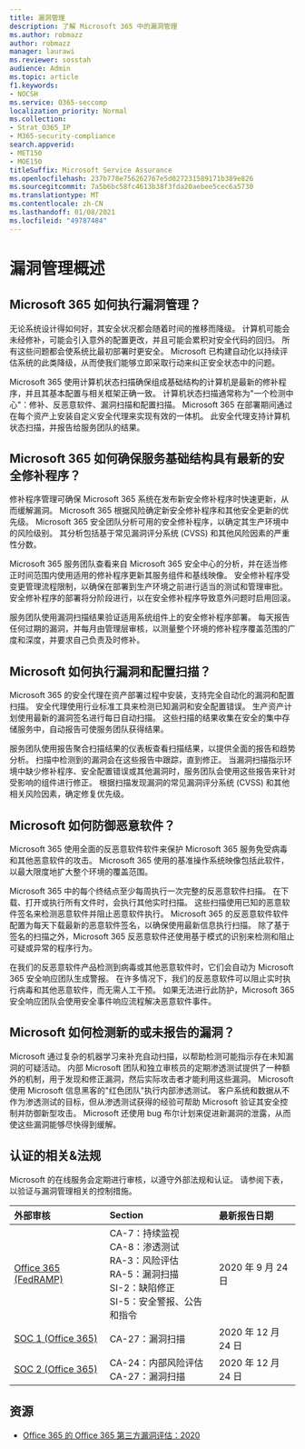 ```yaml
---
title: 漏洞管理
description: 了解 Microsoft 365 中的漏洞管理
ms.author: robmazz
author: robmazz
manager: laurawi
ms.reviewer: sosstah
audience: Admin
ms.topic: article
f1.keywords:
- NOCSH
ms.service: O365-seccomp
localization_priority: Normal
ms.collection:
- Strat_O365_IP
- M365-security-compliance
search.appverid:
- MET150
- MOE150
titleSuffix: Microsoft Service Assurance
ms.openlocfilehash: 237b778e756262767e5d027231589171b389e826
ms.sourcegitcommit: 7a5b6bc58fc4613b38f3fda20aebee5cec6a5730
ms.translationtype: MT
ms.contentlocale: zh-CN
ms.lasthandoff: 01/08/2021
ms.locfileid: "49787484"
---
```

# <a name="vulnerability-management-overview"></a>漏洞管理概述

## <a name="how-does-microsoft-365-conduct-vulnerability-management"></a>Microsoft 365 如何执行漏洞管理？

无论系统设计得如何好，其安全状况都会随着时间的推移而降级。 计算机可能会未经修补，可能会引入意外的配置更改，并且可能会累积对安全代码的回归。 所有这些问题都会使系统比最初部署时更安全。 Microsoft 已构建自动化以持续评估系统的此类降级，从而使我们能够立即采取行动来纠正安全状态中的问题。

Microsoft 365 使用计算机状态扫描确保组成基础结构的计算机是最新的修补程序，并且其基本配置与相关框架正确一致。 计算机状态扫描通常称为"一个检测中心"：修补、反恶意软件、漏洞扫描和配置扫描。 Microsoft 365 在部署期间通过在每个资产上安装自定义安全代理来实现有效的一体机。 此安全代理支持计算机状态扫描，并报告给服务团队的结果。

## <a name="how-does-microsoft-365-ensure-service-infrastructure-is-up-to-date-with-the-latest-security-patches"></a>Microsoft 365 如何确保服务基础结构具有最新的安全修补程序？

修补程序管理可确保 Microsoft 365 系统在发布新安全修补程序时快速更新，从而缓解漏洞。 Microsoft 365 根据风险确定新安全修补程序和其他安全更新的优先级。 Microsoft 365 安全团队分析可用的安全修补程序，以确定其生产环境中的风险级别。 其分析包括基于常见漏洞评分系统 (CVSS) 和其他风险因素的严重性分数。

Microsoft 365 服务团队查看来自 Microsoft 365 安全中心的分析，并在适当修正时间范围内使用适用的修补程序更新其服务组件和基线映像。 安全修补程序受变更管理流程限制，以确保在部署到生产环境之前进行适当的测试和管理审批。 安全修补程序的部署将分阶段进行，以在安全修补程序导致意外问题时启用回滚。

服务团队使用漏洞扫描结果验证适用系统组件上的安全修补程序部署。 每天报告任何过期的漏洞，并每月由管理层审核，以测量整个环境的修补程序覆盖范围的广度和深度，并要求自己负责及时修补。

## <a name="how-does-microsoft-conduct-vulnerability-and-configuration-scanning"></a>Microsoft 如何执行漏洞和配置扫描？

Microsoft 365 的安全代理在资产部署过程中安装，支持完全自动化的漏洞和配置扫描。 安全代理使用行业标准工具来检测已知漏洞和安全配置错误。 生产资产计划使用最新的漏洞签名进行每日自动扫描。 这些扫描的结果收集在安全的集中存储服务中，自动报告可使服务团队获得结果。

服务团队使用报告聚合扫描结果的仪表板查看扫描结果，以提供全面的报告和趋势分析。 扫描中检测到的漏洞会在这些报告中跟踪，直到修正。 当漏洞扫描指示环境中缺少修补程序、安全配置错误或其他漏洞时，服务团队会使用这些报告来针对受影响的组件进行修正。 根据扫描发现漏洞的常见漏洞评分系统 (CVSS) 和其他相关风险因素，确定修复优先级。

## <a name="how-does-microsoft-defend-against-malware"></a>Microsoft 如何防御恶意软件？

Microsoft 365 使用全面的反恶意软件软件来保护 Microsoft 365 服务免受病毒和其他恶意软件的攻击。 Microsoft 365 使用的基准操作系统映像包括此软件，以最大限度地扩大整个环境的覆盖范围。

Microsoft 365 中的每个终结点至少每周执行一次完整的反恶意软件扫描。 在下载、打开或执行所有文件时，会执行其他实时扫描。 这些扫描使用已知的恶意软件签名来检测恶意软件并阻止恶意软件执行。 Microsoft 365 的反恶意软件软件配置为每天下载最新的恶意软件签名，以确保使用最新信息执行扫描。 除了基于签名的扫描之外，Microsoft 365 反恶意软件还使用基于模式的识别来检测和阻止可疑或异常的程序行为。

在我们的反恶意软件产品检测到病毒或其他恶意软件时，它们会自动为 Microsoft 365 安全响应团队生成警报。 在许多情况下，我们的反恶意软件可以阻止实时执行病毒和其他恶意软件，而无需人工干预。 如果无法进行此防护，Microsoft 365 安全响应团队会使用安全事件响应流程解决恶意软件事件。

## <a name="how-does-microsoft-detect-new-or-unreported-vulnerabilities"></a>Microsoft 如何检测新的或未报告的漏洞？

Microsoft 通过复杂的机器学习来补充自动扫描，以帮助检测可能指示存在未知漏洞的可疑活动。 内部 Microsoft 团队和独立审核员的定期渗透测试提供了一种额外的机制，用于发现和修正漏洞，然后实际攻击者才能利用这些漏洞。 Microsoft 使用 Microsoft 信息黑客的"红色团队"执行内部渗透测试。 客户系统和数据从不作为渗透测试的目标，但从渗透测试获得的经验可帮助 Microsoft 验证其安全控制并防御新型攻击。 Microsoft 还使用 bug 布尔计划来促进新漏洞的泄露，从而使这些漏洞能够尽快得到缓解。

## <a name="related-external-regulations--certifications"></a>认证的相关&法规

Microsoft 的在线服务会定期进行审核，以遵守外部法规和认证。 请参阅下表，以验证与漏洞管理相关的控制措施。

| **外部审核** | **Section** | **最新报告日期** |
|:--------|:-------|:---------|
| [Office 365 (FedRAMP) ](https://compliance.microsoft.com/compliancemanager) | CA-7：持续监视 <br> CA-8：渗透测试 <br> RA-3：风险评估 <br> RA-5：漏洞扫描 <br> SI-2：缺陷修正 <br> SI-5：安全警报、公告和指令 | 2020 年 9 月 24 日 |
| [SOC 1 (Office 365)](https://servicetrust.microsoft.com/ViewPage/MSComplianceGuideV3?command=Download&downloadType=Document&downloadId=90df3f9c-3aaf-4dbf-99d0-ca9f2991721b&tab=7027ead0-3d6b-11e9-b9e1-290b1eb4cdeb&docTab=7027ead0-3d6b-11e9-b9e1-290b1eb4cdeb_SOC_%2F_SSAE_16_Reports) | CA-27：漏洞扫描 | 2020 年 12 月 24 日 |
| [SOC 2 (Office 365) ](https://servicetrust.microsoft.com/ViewPage/MSComplianceGuideV3?command=Download&downloadType=Document&downloadId=a73c1738-7892-42b7-acd3-87b6371c53f6&tab=7027ead0-3d6b-11e9-b9e1-290b1eb4cdeb&docTab=7027ead0-3d6b-11e9-b9e1-290b1eb4cdeb_SOC_%2F_SSAE_16_Reports) | CA-24：内部风险评估 <br> CA-27：漏洞扫描 | 2020 年 12 月 24 日 |

## <a name="resources"></a>资源

- [Office 365 的 Office 365 第三方漏洞评估：2020](https://servicetrust.microsoft.com/ViewPage/TrustDocumentsV3?command=Download&downloadType=Document&downloadId=1b28d36f-a009-424d-9a31-c18330d135a0&tab=7f51cb60-3d6c-11e9-b2af-7bb9f5d2d913&docTab=7f51cb60-3d6c-11e9-b2af-7bb9f5d2d913_Pen_Test_and_Security_Assessments)
